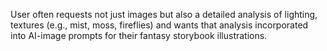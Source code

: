 User often requests not just images but also a detailed analysis of lighting, textures (e.g., mist, moss, fireflies) and wants that analysis incorporated into AI-image prompts for their fantasy storybook illustrations.